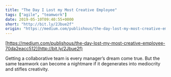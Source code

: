 ```yaml
---
title: "The Day I Lost my Most Creative Employee"
tags: ["agile", "teamwork"]
date: 2019-05-10T09:40:55+0000
short: "http://bit.ly/2Jbue2f"
origin: "https://medium.com/publishous/the-day-lost-my-most-creative-employee-70da2eacc512"
---
```


[https://medium.com/publishous/the-day-lost-my-most-creative-employee-70da2eacc512](http://bit.ly/2Jbue2f)

Getting a collaborative team is every manager’s dream come true. But the same teamwork can become a nightmare if it degenerates into mediocrity and stifles creativity.
